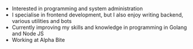 - Interested in programming and system administration
- I specialise in frontend development, but I also enjoy writing backend, various utilities and bots
- Сurrently improving my skills and knowledge in programming in Golang and Node JS
- Working at Alpha Bite
